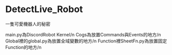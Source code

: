 # DetectLive_Robot
一隻可愛機器人的秘密

main.py為DiscordRobot Kernel/n
Cogs為放置Commands與Events的地方/n
Global裡的global.py為放置全域變數的地方/n
Function裡SheetFn.py為放置固定Function的地方/n

